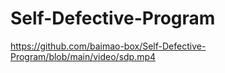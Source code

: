 # Self-Defective-Program
https://github.com/baimao-box/Self-Defective-Program/blob/main/video/sdp.mp4
